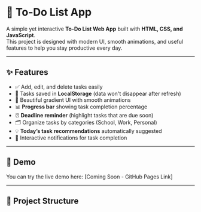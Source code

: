 # 📝 To-Do List App  

A simple yet interactive **To-Do List Web App** built with **HTML, CSS, and JavaScript**.  
This project is designed with modern UI, smooth animations, and useful features to help you stay productive every day.  

---

## ✨ Features
- ✅ Add, edit, and delete tasks easily  
- 📌 Tasks saved in **LocalStorage** (data won't disappear after refresh)  
- 🎨 Beautiful gradient UI with smooth animations  
- 📊 **Progress bar** showing task completion percentage  
- ⏰ **Deadline reminder** (highlight tasks that are due soon)  
- 🗂️ Organize tasks by categories (School, Work, Personal)  
- 💡 **Today’s task recommendations** automatically suggested  
- 🔔 Interactive notifications for task completion  

---

## 🚀 Demo  
You can try the live demo here: [Coming Soon - GitHub Pages Link]  

---

## 📂 Project Structure
